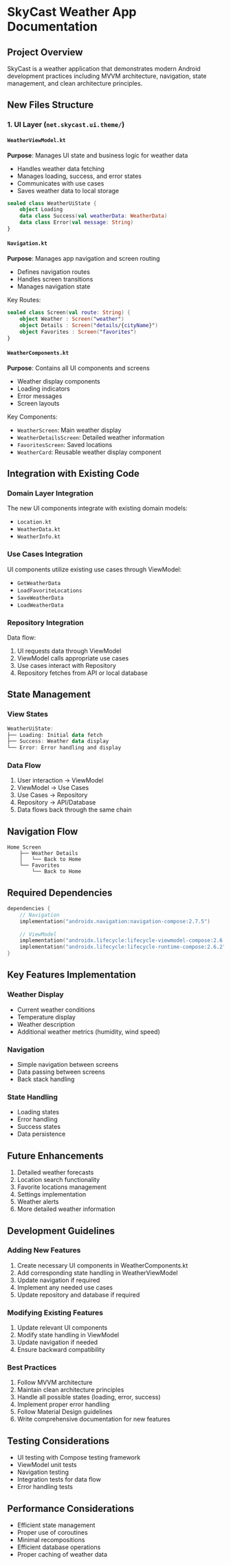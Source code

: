 # SkyCast Weather App Documentation

## Project Overview
SkyCast is a weather application that demonstrates modern Android development practices including MVVM architecture, navigation, state management, and clean architecture principles.

## New Files Structure

### 1. UI Layer (`net.skycast.ui.theme/`)

#### `WeatherViewModel.kt`
**Purpose**: Manages UI state and business logic for weather data
- Handles weather data fetching
- Manages loading, success, and error states
- Communicates with use cases
- Saves weather data to local storage

```kotlin
sealed class WeatherUiState {
    object Loading
    data class Success(val weatherData: WeatherData)
    data class Error(val message: String)
}
```

#### `Navigation.kt`
**Purpose**: Manages app navigation and screen routing
- Defines navigation routes
- Handles screen transitions
- Manages navigation state

Key Routes:
```kotlin
sealed class Screen(val route: String) {
    object Weather : Screen("weather")
    object Details : Screen("details/{cityName}")
    object Favorites : Screen("favorites")
}
```

#### `WeatherComponents.kt`
**Purpose**: Contains all UI components and screens
- Weather display components
- Loading indicators
- Error messages
- Screen layouts

Key Components:
- `WeatherScreen`: Main weather display
- `WeatherDetailsScreen`: Detailed weather information
- `FavoritesScreen`: Saved locations
- `WeatherCard`: Reusable weather display component

## Integration with Existing Code

### Domain Layer Integration
The new UI components integrate with existing domain models:
- `Location.kt`
- `WeatherData.kt`
- `WeatherInfo.kt`

### Use Cases Integration
UI components utilize existing use cases through ViewModel:
- `GetWeatherData`
- `LoadFavoriteLocations`
- `SaveWeatherData`
- `LoadWeatherData`

### Repository Integration
Data flow:
1. UI requests data through ViewModel
2. ViewModel calls appropriate use cases
3. Use cases interact with Repository
4. Repository fetches from API or local database

## State Management

### View States
```kotlin
WeatherUiState:
├── Loading: Initial data fetch
├── Success: Weather data display
└── Error: Error handling and display
```

### Data Flow
1. User interaction → ViewModel
2. ViewModel → Use Cases
3. Use Cases → Repository
4. Repository → API/Database
5. Data flows back through the same chain

## Navigation Flow

```
Home Screen
    ├── Weather Details
    │   └── Back to Home
    └── Favorites
        └── Back to Home
```

## Required Dependencies

```kotlin
dependencies {
    // Navigation
    implementation("androidx.navigation:navigation-compose:2.7.5")
    
    // ViewModel
    implementation("androidx.lifecycle:lifecycle-viewmodel-compose:2.6.2")
    implementation("androidx.lifecycle:lifecycle-runtime-compose:2.6.2")
}
```

## Key Features Implementation

### Weather Display
- Current weather conditions
- Temperature display
- Weather description
- Additional weather metrics (humidity, wind speed)

### Navigation
- Simple navigation between screens
- Data passing between screens
- Back stack handling

### State Handling
- Loading states
- Error handling
- Success states
- Data persistence

## Future Enhancements
1. Detailed weather forecasts
2. Location search functionality
3. Favorite locations management
4. Settings implementation
5. Weather alerts
6. More detailed weather information

## Development Guidelines

### Adding New Features
1. Create necessary UI components in WeatherComponents.kt
2. Add corresponding state handling in WeatherViewModel
3. Update navigation if required
4. Implement any needed use cases
5. Update repository and database if required

### Modifying Existing Features
1. Update relevant UI components
2. Modify state handling in ViewModel
3. Update navigation if needed
4. Ensure backward compatibility

### Best Practices
1. Follow MVVM architecture
2. Maintain clean architecture principles
3. Handle all possible states (loading, error, success)
4. Implement proper error handling
5. Follow Material Design guidelines
6. Write comprehensive documentation for new features

## Testing Considerations
- UI testing with Compose testing framework
- ViewModel unit tests
- Navigation testing
- Integration tests for data flow
- Error handling tests

## Performance Considerations
- Efficient state management
- Proper use of coroutines
- Minimal recompositions
- Efficient database operations
- Proper caching of weather data